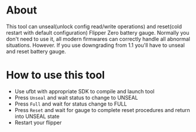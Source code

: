 # About

This tool can unseal(unlock config read/write operations) and reset(cold restart with default configuration) Flipper Zero battery gauge.
Normally you don't need to use it, all modern firmwares can correctly handle all abnormal situations. However. If you use downgrading from 1.1 you'll have to unseal and reset battery gauge.

# How to use this tool

- Use ufbt with appropriate SDK to compile and launch tool
- Press `Unseal` and wait status to change to UNSEAL
- Press `Full` and wait for status change to FULL
- Press `Reset` and wait for gauge to complete reset procedures and return into UNSEAL state
- Restart your flipper
